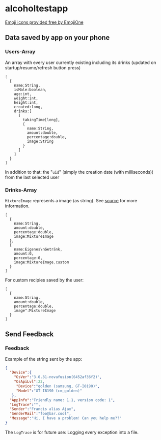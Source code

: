 # alcoholtestapp

[Emoji icons provided free by EmojiOne](http://emojione.com/)

## Data saved by app on your phone

### Users-Array

An array with every user currently existing including its drinks (updated on startup/resume/refresh button press)

```
[
  {
    name:String,
    isMale:boolean,
    age:int,
    weight:int,
    height:int,
    created:long,
    drinks:[
      [
        takingTime[long],
        {
          name:String,
          amount:double,
          percentage:double,
          image:String
        }
      ]
    ]
  }
]
```

In addition to that: the "`uid`" (simply the creation date (with milliseconds)) from the last selected user

### Drinks-Array

`MixtureImage` represents a image (as string). See [source](https://github.com/dieechtenilente/alcoholtestapp/blob/master/app/src/main/java/de/klaushackner/breathalyzer/model/MixtureImage.java) for more information.

```
[
  {
    name:String,
    amount:double,
    percentage:double,
    image:MixtureImage
  },
  {
    name:Eigenes\nGetränk,
    amount:0,
    percentage:0,
    image:MixtureImage.custom
  }
]
```

For custom recipies saved by the user:

```
[
  {
    name:String,
    amount:double,
    percentage:double,
    image":MixtureImage
  }
]
```

## Send Feedback

### Feedback

Example of the string sent by the app:

```json
{
  "Device":{
    "OsVer":"3.0.31-novafusion(6452af36f2)",
    "OsApiLvl":22,
     "Device":"golden (samsung, GT-I8190)",
     "Model":"GT-I8190 (cm_golden)"
   },
  "AppInfo":"Friendly name: 1.1, version code: 1",
  "LogTrace":"",
  "Sender":"Francis alias Ajax",
  "SenderMail":"foo@bar.cool",
  "Message":"Hi, I have a problem! Can you help me??"
}
```

The `LogTrace` is for future use: Logging every exception into a file.
